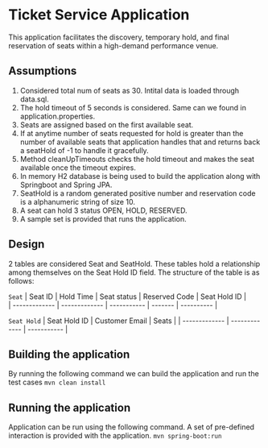 # Ticket Service Application

This application facilitates the discovery, temporary hold, and final reservation of seats within a high-demand performance venue.


## Assumptions
1) Considered total num of seats as 30. Intital data is loaded through data.sql.
2) The hold timeout of 5 seconds is considered. Same can we found in application.properties.
3) Seats are assigned based on the first available seat. 
4) If at anytime number of seats requested for hold is greater than the number of available seats that application handles    that and returns back a seatHold of -1 to handle it gracefully.
5) Method cleanUpTimeouts checks the hold timeout and makes the seat available once the timeout expires.
6) In memory H2 database is being used to build the application along with Springboot and Spring JPA.
7) SeatHold is a random generated positive number and reservation code is a alphanumeric string of size 10.
8) A seat can hold 3 status OPEN, HOLD, RESERVED.
9) A sample set is provided that runs the application.

## Design

2 tables are considered Seat and SeatHold. These tables hold a relationship among themselves on the Seat Hold ID field.
The structure of the table is as follows:

`Seat`
| Seat ID  | Hold Time | Seat status  | Reserved Code | Seat Hold ID |          
| ------------- | ------------- | ----------- | ------- | ---------- |  

`Seat Hold`
| Seat Hold ID  | Customer Email | Seats |
| ------------- | ------------- | ----------- |  



## Building the application

By running the following command we can build the application and run the test cases
`mvn clean install`

## Running the application

Application can be run using the following command. A set of pre-defined interaction is provided with the application.
`mvn spring-boot:run`
